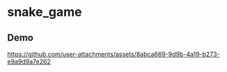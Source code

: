 # snake_game

## Demo

https://github.com/user-attachments/assets/8abca669-9d9b-4a19-b273-e9a9d9a7e262


